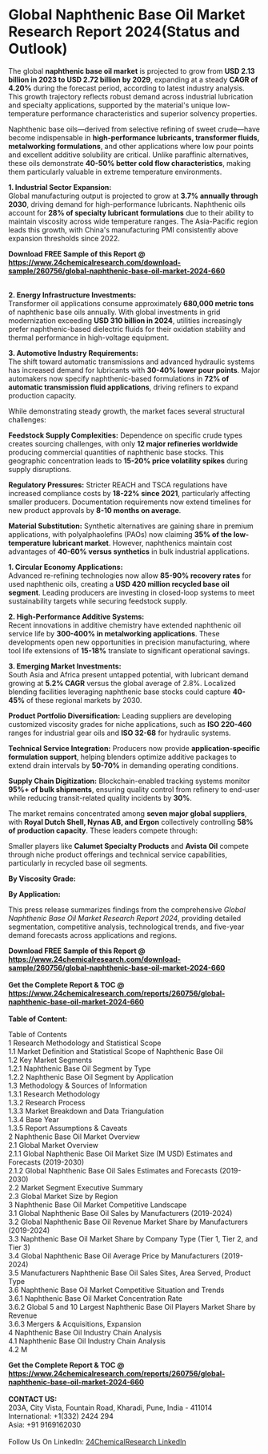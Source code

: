 <h1>Global Naphthenic Base Oil Market Research Report 2024(Status and Outlook)</h1><p>The global <strong>naphthenic base oil market</strong> is projected to grow from <strong>USD 2.13 billion in 2023 to USD 2.72 billion by 2029</strong>, expanding at a steady <strong>CAGR of 4.20%</strong> during the forecast period, according to latest industry analysis. This growth trajectory reflects robust demand across industrial lubrication and specialty applications, supported by the material's unique low-temperature performance characteristics and superior solvency properties.</p><p>Naphthenic base oils—derived from selective refining of sweet crude—have become indispensable in <strong>high-performance lubricants, transformer fluids, metalworking formulations</strong>, and other applications where low pour points and excellent additive solubility are critical. Unlike paraffinic alternatives, these oils demonstrate <strong>40-50% better cold flow characteristics</strong>, making them particularly valuable in extreme temperature environments.</p><p><strong>1. Industrial Sector Expansion:</strong><br>
Global manufacturing output is projected to grow at <strong>3.7% annually through 2030</strong>, driving demand for high-performance lubricants. Naphthenic oils account for <strong>28% of specialty lubricant formulations</strong> due to their ability to maintain viscosity across wide temperature ranges. The Asia-Pacific region leads this growth, with China's manufacturing PMI consistently above expansion thresholds since 2022.</p><div><b>Download FREE Sample of this Report @ 
            <a href="https://www.24chemicalresearch.com/download-sample/260756/global-naphthenic-base-oil-market-2024-660">
            https://www.24chemicalresearch.com/download-sample/260756/global-naphthenic-base-oil-market-2024-660</a></b></div><br><p><strong>2. Energy Infrastructure Investments:</strong><br>
Transformer oil applications consume approximately <strong>680,000 metric tons</strong> of naphthenic base oils annually. With global investments in grid modernization exceeding <strong>USD 310 billion in 2024</strong>, utilities increasingly prefer naphthenic-based dielectric fluids for their oxidation stability and thermal performance in high-voltage equipment.</p><p><strong>3. Automotive Industry Requirements:</strong><br>
The shift toward automatic transmissions and advanced hydraulic systems has increased demand for lubricants with <strong>30-40% lower pour points</strong>. Major automakers now specify naphthenic-based formulations in <strong>72% of automatic transmission fluid applications</strong>, driving refiners to expand production capacity.</p><p>While demonstrating steady growth, the market faces several structural challenges:</p><p><strong>Feedstock Supply Complexities:</strong> Dependence on specific crude types creates sourcing challenges, with only <strong>12 major refineries worldwide</strong> producing commercial quantities of naphthenic base stocks. This geographic concentration leads to <strong>15-20% price volatility spikes</strong> during supply disruptions.</p><p><strong>Regulatory Pressures:</strong> Stricter REACH and TSCA regulations have increased compliance costs by <strong>18-22% since 2021</strong>, particularly affecting smaller producers. Documentation requirements now extend timelines for new product approvals by <strong>8-10 months on average</strong>.</p><p><strong>Material Substitution:</strong> Synthetic alternatives are gaining share in premium applications, with polyalphaolefins (PAOs) now claiming <strong>35% of the low-temperature lubricant market</strong>. However, naphthenics maintain cost advantages of <strong>40-60% versus synthetics</strong> in bulk industrial applications.</p><p><strong>1. Circular Economy Applications:</strong><br>
Advanced re-refining technologies now allow <strong>85-90% recovery rates</strong> for used naphthenic oils, creating a <strong>USD 420 million recycled base oil segment</strong>. Leading producers are investing in closed-loop systems to meet sustainability targets while securing feedstock supply.</p><p><strong>2. High-Performance Additive Systems:</strong><br>
Recent innovations in additive chemistry have extended naphthenic oil service life by <strong>300-400% in metalworking applications</strong>. These developments open new opportunities in precision manufacturing, where tool life extensions of <strong>15-18%</strong> translate to significant operational savings.</p><p><strong>3. Emerging Market Investments:</strong><br>
South Asia and Africa present untapped potential, with lubricant demand growing at <strong>5.2% CAGR</strong> versus the global average of 2.8%. Localized blending facilities leveraging naphthenic base stocks could capture <strong>40-45%</strong> of these regional markets by 2030.</p><p><strong>Product Portfolio Diversification:</strong> Leading suppliers are developing customized viscosity grades for niche applications, such as <strong>ISO 220-460</strong> ranges for industrial gear oils and <strong>ISO 32-68</strong> for hydraulic systems.</p><p><strong>Technical Service Integration:</strong> Producers now provide <strong>application-specific formulation support</strong>, helping blenders optimize additive packages to extend drain intervals by <strong>50-70%</strong> in demanding operating conditions.</p><p><strong>Supply Chain Digitization:</strong> Blockchain-enabled tracking systems monitor <strong>95%+ of bulk shipments</strong>, ensuring quality control from refinery to end-user while reducing transit-related quality incidents by <strong>30%</strong>.</p><p>The market remains concentrated among <strong>seven major global suppliers</strong>, with <strong>Royal Dutch Shell, Nynas AB, and Ergon</strong> collectively controlling <strong>58% of production capacity</strong>. These leaders compete through:</p><p>Smaller players like <strong>Calumet Specialty Products</strong> and <strong>Avista Oil</strong> compete through niche product offerings and technical service capabilities, particularly in recycled base oil segments.</p><p><strong>By Viscosity Grade:</strong></p><p><strong>By Application:</strong></p><p>This press release summarizes findings from the comprehensive <em>Global Naphthenic Base Oil Market Research Report 2024</em>, providing detailed segmentation, competitive analysis, technological trends, and five-year demand forecasts across applications and regions.</p><div><b>Download FREE Sample of this Report @ 
            <a href="https://www.24chemicalresearch.com/download-sample/260756/global-naphthenic-base-oil-market-2024-660">
            https://www.24chemicalresearch.com/download-sample/260756/global-naphthenic-base-oil-market-2024-660</a></b></div><br><div><b>Get the Complete Report & TOC @ 
            <a href="https://www.24chemicalresearch.com/reports/260756/global-naphthenic-base-oil-market-2024-660">
            https://www.24chemicalresearch.com/reports/260756/global-naphthenic-base-oil-market-2024-660</a></b></div><br>
            <b>Table of Content:</b><p>Table of Contents<br />
1 Research Methodology and Statistical Scope<br />
1.1 Market Definition and Statistical Scope of Naphthenic Base Oil<br />
1.2 Key Market Segments<br />
1.2.1 Naphthenic Base Oil Segment by Type<br />
1.2.2 Naphthenic Base Oil Segment by Application<br />
1.3 Methodology & Sources of Information<br />
1.3.1 Research Methodology<br />
1.3.2 Research Process<br />
1.3.3 Market Breakdown and Data Triangulation<br />
1.3.4 Base Year<br />
1.3.5 Report Assumptions & Caveats<br />
2 Naphthenic Base Oil Market Overview<br />
2.1 Global Market Overview<br />
2.1.1 Global Naphthenic Base Oil Market Size (M USD) Estimates and Forecasts (2019-2030)<br />
2.1.2 Global Naphthenic Base Oil Sales Estimates and Forecasts (2019-2030)<br />
2.2 Market Segment Executive Summary<br />
2.3 Global Market Size by Region<br />
3 Naphthenic Base Oil Market Competitive Landscape<br />
3.1 Global Naphthenic Base Oil Sales by Manufacturers (2019-2024)<br />
3.2 Global Naphthenic Base Oil Revenue Market Share by Manufacturers (2019-2024)<br />
3.3 Naphthenic Base Oil Market Share by Company Type (Tier 1, Tier 2, and Tier 3)<br />
3.4 Global Naphthenic Base Oil Average Price by Manufacturers (2019-2024)<br />
3.5 Manufacturers Naphthenic Base Oil Sales Sites, Area Served, Product Type<br />
3.6 Naphthenic Base Oil Market Competitive Situation and Trends<br />
3.6.1 Naphthenic Base Oil Market Concentration Rate<br />
3.6.2 Global 5 and 10 Largest Naphthenic Base Oil Players Market Share by Revenue<br />
3.6.3 Mergers & Acquisitions, Expansion<br />
4 Naphthenic Base Oil Industry Chain Analysis<br />
4.1 Naphthenic Base Oil Industry Chain Analysis<br />
4.2 M</p><div><b>Get the Complete Report & TOC @ 
            <a href="https://www.24chemicalresearch.com/reports/260756/global-naphthenic-base-oil-market-2024-660">
            https://www.24chemicalresearch.com/reports/260756/global-naphthenic-base-oil-market-2024-660</a></b></div><br><b>CONTACT US:</b><br>
            203A, City Vista, Fountain Road, Kharadi, Pune, India - 411014<br>
            International: +1(332) 2424 294<br>
            Asia: +91 9169162030 <br><br>
            Follow Us On LinkedIn: <a href="https://www.linkedin.com/company/24chemicalresearch/">24ChemicalResearch LinkedIn</a>
